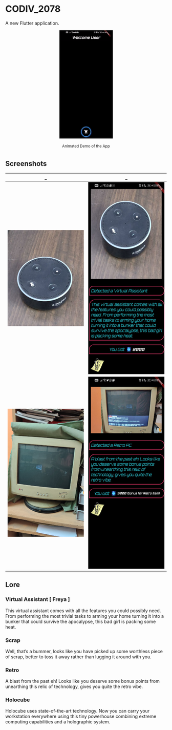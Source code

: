 # CODIV_2078

A new Flutter application.

<div style="text-align:center">
  <p align="center">
    <img src="Screenshots/Demo.gif">
    <p align="center"><sup>Animated Demo of the App</sup></p>
  </p>
</div>

## Screenshots
_                          |       _
:-------------------------:|:-------------------------:
<img src="Screenshots/Alexa.jpeg" width=300 height=300 style="object-fit: cover;">  |  <img src="Screenshots/Alexa_detected_new.jpeg" width=300 height=600>
<img src="Screenshots/retro_monitor.jpg" width=300 height=400 style="object-fit: cover;">  |  <img src="Screenshots/retro_monitor_detected_new.jpeg" width=300 height=600>
## Lore

### Virtual Assistant [ Freya ]
This virtual assistant comes with all the features you could possibly need.
From performing the most trivial tasks to arming your home turning it into a bunker that could survive the apocalypse, this bad girl is packing some heat.
 
### Scrap
Well, that’s a bummer, looks like you have picked up some worthless piece of scrap, better to toss it away rather than lugging it around with you.
 
### Retro
A blast from the past eh! Looks like you deserve some bonus points from unearthing this relic of technology, gives you quite the retro vibe.
 
### Holocube
Holocube uses state-of-the-art technology. Now you can carry your workstation everywhere using this tiny powerhouse combining extreme computing capabilities and a holographic system.
